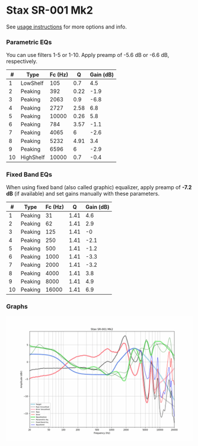 # Stax SR-001 Mk2
See [usage instructions](https://github.com/jaakkopasanen/AutoEq#usage) for more options and info.

### Parametric EQs
You can use filters 1-5 or 1-10. Apply preamp of -5.6 dB or -6.6 dB, respectively.

|   # | Type      |   Fc (Hz) |    Q |   Gain (dB) |
|-----|-----------|-----------|------|-------------|
|   1 | LowShelf  |       105 | 0.7  |         4.5 |
|   2 | Peaking   |       392 | 0.22 |        -1.9 |
|   3 | Peaking   |      2063 | 0.9  |        -6.8 |
|   4 | Peaking   |      2727 | 2.58 |         6.8 |
|   5 | Peaking   |     10000 | 0.26 |         5.8 |
|   6 | Peaking   |       784 | 3.57 |        -1.1 |
|   7 | Peaking   |      4065 | 6    |        -2.6 |
|   8 | Peaking   |      5232 | 4.91 |         3.4 |
|   9 | Peaking   |      6596 | 6    |        -2.9 |
|  10 | HighShelf |     10000 | 0.7  |        -0.4 |

### Fixed Band EQs
When using fixed band (also called graphic) equalizer, apply preamp of **-7.2 dB** (if available) and set gains manually with these parameters.

|   # | Type    |   Fc (Hz) |    Q |   Gain (dB) |
|-----|---------|-----------|------|-------------|
|   1 | Peaking |        31 | 1.41 |         4.6 |
|   2 | Peaking |        62 | 1.41 |         2.9 |
|   3 | Peaking |       125 | 1.41 |        -0   |
|   4 | Peaking |       250 | 1.41 |        -2.1 |
|   5 | Peaking |       500 | 1.41 |        -1.2 |
|   6 | Peaking |      1000 | 1.41 |        -3.3 |
|   7 | Peaking |      2000 | 1.41 |        -3.2 |
|   8 | Peaking |      4000 | 1.41 |         3.8 |
|   9 | Peaking |      8000 | 1.41 |         4.9 |
|  10 | Peaking |     16000 | 1.41 |         6.9 |

### Graphs
![](./Stax%20SR-001%20Mk2.png)

